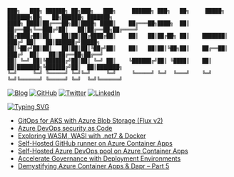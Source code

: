 ```
███╗   ███╗ ██████╗ ██╗███╗   ███╗     ██████╗ ███╗   ██╗     █████╗ ███████╗██╗   ██╗██████╗ ███████╗
████╗ ████║██╔═══██╗██║████╗ ████║    ██╔═══██╗████╗  ██║    ██╔══██╗╚══███╔╝██║   ██║██╔══██╗██╔════╝
██╔████╔██║██║   ██║██║██╔████╔██║    ██║   ██║██╔██╗ ██║    ███████║  ███╔╝ ██║   ██║██████╔╝█████╗  
██║╚██╔╝██║██║   ██║██║██║╚██╔╝██║    ██║   ██║██║╚██╗██║    ██╔══██║ ███╔╝  ██║   ██║██╔══██╗██╔══╝  
██║ ╚═╝ ██║╚██████╔╝██║██║ ╚═╝ ██║    ╚██████╔╝██║ ╚████║    ██║  ██║███████╗╚██████╔╝██║  ██║███████╗
╚═╝     ╚═╝ ╚═════╝ ╚═╝╚═╝     ╚═╝     ╚═════╝ ╚═╝  ╚═══╝    ╚═╝  ╚═╝╚══════╝ ╚═════╝ ╚═╝  ╚═╝╚══════╝
```
[![Blog](https://img.shields.io/badge/Web-moimhossain.com-orange)](https://moimhossain.com/)
[![GitHub](https://img.shields.io/badge/GitHub-%40moimhossain-239a3b)](https://github.com/moimhossain)
[![Twitter](https://img.shields.io/twitter/url?style=social&url=https%3A%2F%2Ftwitter.com%2FMoimHossain)](https://twitter.com/moimhossain)
[![LinkedIn](https://img.shields.io/badge/Linked-In-0c66c3)](https://www.linkedin.com/in/moimhossain/)



[![Typing SVG](https://readme-typing-svg.demolab.com?font=Fira+Code&size=15&pause=1000&color=B218F7&width=435&lines=Recent+blog+posts+from+https%3A%2F%2Fmoimhossain.com)](https://git.io/typing-svg)
<!-- BLOG-POST-LIST:START -->
- [GitOps for AKS with Azure Blob Storage &lpar;Flux v2&rpar;](https://moimhossain.com/2023/04/03/gitops-for-aks-with-azure-blob-storage-flux-v2/)
- [Azure DevOps security as Code](https://moimhossain.com/2023/03/29/azure-devops-security-as-code/)
- [Exploring WASM, WASI with .net7 &amp; Docker](https://moimhossain.com/2023/02/10/exploring-wasm-wasi-with-net7-docker/)
- [Self-Hosted GitHub runner on Azure Container Apps](https://moimhossain.com/2022/11/17/self-hosted-github-runner-on-azure-container-apps/)
- [Self-Hosted Azure DevOps pool on Azure Container Apps](https://moimhossain.com/2022/11/08/self-hosted-azure-devops-pool-on-azure-container-apps/)
- [Accelerate Governance with Deployment Environments](https://moimhossain.com/2022/10/27/accelerate-governance-with-deployment-environments/)
- [Demystifying Azure Container Apps &amp; Dapr – Part 5](https://moimhossain.com/2022/10/25/demystifying-azure-container-apps-dapr-part-5/)
<!-- BLOG-POST-LIST:END -->


